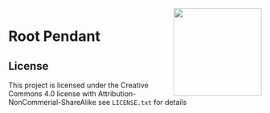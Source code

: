 <img align="right" width=175 src="https://github.com/RootCNC/Root-4-CNC/blob/master/Media/R_Logo.png" />

# Root Pendant

## License

This project is licensed under the Creative Commons 4.0 license with 
Attribution-NonCommerial-ShareAlike see `LICENSE.txt` for details




